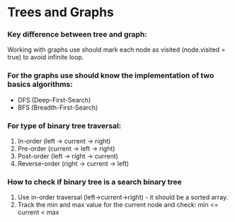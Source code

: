# Trees and Graphs

### Key difference between tree and graph:
Working with graphs use should mark each node as visited (node.visited = true) to avoid infinite loop.

### For the graphs use should know the implementation of two basics algorithms:
- DFS (Deep-First-Search)
- BFS (Breadth-First-Search)

### For type of binary tree traversal:
1. In-order (left -> current -> right)
2. Pre-order (current -> left -> right)
3. Post-order (left -> right -> current)
4. Reverse-order (right -> current -> left)

### How to check if binary tree is a search binary tree
1. Use in-order traversal (left->current->right) - it should be a sorted array.
2. Track the min and max value for the current node and check: min <= current < max